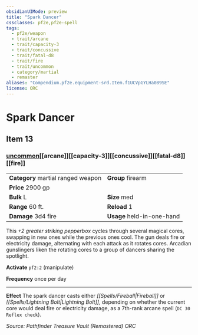 ```yaml
---
obsidianUIMode: preview
title: "Spark Dancer"
cssclasses: pf2e,pf2e-spell
tags:
  - pf2e/weapon
  - trait/arcane
  - trait/capacity-3
  - trait/concussive
  - trait/fatal-d8
  - trait/fire
  - trait/uncommon
  - category/martial
  - remaster
aliases: "Compendium.pf2e.equipment-srd.Item.f1UCVpGYLHa089SE"
license: ORC
---
```

# Spark Dancer
## Item 13
### [uncommon](uncommon "Uncommon Rarity Trait")[[arcane]][[capacity-3]][[concussive]][[fatal-d8]][[fire]]

|  |  |
| -- | -- |
| **Category** martial ranged weapon | **Group** firearm |
| **Price** 2900 gp |  |
| **Bulk** L | **Size** med |
|**Range** 60 ft.| **Reload** 1|
| **Damage** 3d4 fire  | **Usage** held-in-one-hand |



This _+2 greater striking pepperbox_ cycles through several magical cores, swapping in new ones while the previous ones cool. The gun deals fire or electricity damage, alternating with each attack as it rotates cores. Arcadian gunslingers liken the rotating cores to a group of dancers sharing the spotlight.

**Activate** `pf2:2` (manipulate)

**Frequency** once per day

* * *

**Effect** The spark dancer casts either _[[Spells/Fireball|Fireball]]_ or _[[Spells/Lightning Bolt|Lightning Bolt]]_, depending on whether the current core would deal fire or electricity damage, as a 7th-rank arcane spell (`DC 30 Reflex check`).

*Source: Pathfinder Treasure Vault (Remastered)*
*ORC*